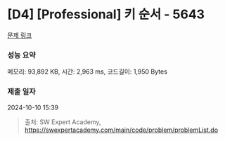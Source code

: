 # [D4] [Professional] 키 순서 - 5643 

[문제 링크](https://swexpertacademy.com/main/code/problem/problemDetail.do?contestProbId=AWXQsLWKd5cDFAUo) 

### 성능 요약

메모리: 93,892 KB, 시간: 2,963 ms, 코드길이: 1,950 Bytes

### 제출 일자

2024-10-10 15:39



> 출처: SW Expert Academy, https://swexpertacademy.com/main/code/problem/problemList.do